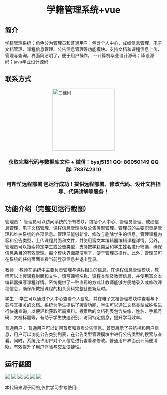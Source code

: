 <p><h1 align="center">学籍管理系统+vue</h1></p>

## 简介
学籍管理系统：角色分为管理员和普通用户；包含个人中心、成绩信息管理、电子文档管理、课程信息管理、公告信息管理等功能模块。支持文档和课程信息上传、管理与查询。界面简洁明了，便于用户操作。    --计算机毕业设计源码；毕设源码；java毕业设计源码


## 联系方式
<img src="https://bs-1329754181.cos.ap-shanghai.myqcloud.com/wx.jpg" alt="二维码" style="display: block; margin: 0 auto;" width="200px">
<p><h3 align="center">获取完整代码与数据库文件 + 微信：bysj5151 QQ: 86050149 QQ群: 783742310</h3></p>
<p><h3 align="center">可帮忙远程部署 包运行成功！提供远程部署、修改代码、设计文档指导、代码讲解等服务！</h3></p>

## 功能介绍（完整见运行截图）
管理员： 管理员可以访问系统的所有模块，包括个人中心、管理员管理、成绩信息管理、电子文档管理、课程信息管理以及公告类型管理。管理员的主要职责是管理和维护系统的各项信息。管理员能够新增、修改与删除学生的信息，管理课程内容和公告类型，上传课程封面和文件，并使用富文本编辑器编辑课程详情。另外，管理员可以搜索特定学生或公告类型，支持按学籍类型和学生姓名进行筛选，确保信息条目的有效管理。每个模块界面简洁明了，便于管理员操作。此外，管理员可在系统的任何页面查看当前登录信息并退出登录。

教师： 教师在系统中主要负责管理与课程相关的信息。在课程信息管理模块，教师可以上传课程封面和文件，填写课程名称、课程类型及教师信息，并使用富文本编辑器撰写课程详情。系统提供了一种直观的方式让教师能够方便地录入或修改课程信息，确保所教授课程的相关资料完整且更新及时。

学生： 学生可以通过个人中心查看个人信息，并在电子文档管理模块中查看与下载与其相关的文档。系统为学生提供了搜索功能，学生可以通过文档类型或姓名进行快速查询，以便轻松获取所需资料。搜索后的文档列表包含头像、姓名、手机号码、文档标题等，有助于学生快速识别、访问特定信息，提升学习效率。

普通用户： 普通用户可以访问首页和查看公告信息。首页展示了导航栏和用户信息，用户可以浏览公告类别列表，在公告类型管理模块中进行公告类型的搜索与查看。同时，系统允许用户对个人信息进行查看和修改。普通用户界面设计简便清晰，有效提升了用户体验与交互便捷性。


## 运行截图
![](https://bs-1329754181.cos.ap-shanghai.myqcloud.com/ssm/XueJiGuanLiXiTong/img/001.jpg)
![](https://bs-1329754181.cos.ap-shanghai.myqcloud.com/ssm/XueJiGuanLiXiTong/img/002.jpg)
![](https://bs-1329754181.cos.ap-shanghai.myqcloud.com/ssm/XueJiGuanLiXiTong/img/003.jpg)
![](https://bs-1329754181.cos.ap-shanghai.myqcloud.com/ssm/XueJiGuanLiXiTong/img/004.jpg)
![](https://bs-1329754181.cos.ap-shanghai.myqcloud.com/ssm/XueJiGuanLiXiTong/img/005.jpg)
![](https://bs-1329754181.cos.ap-shanghai.myqcloud.com/ssm/XueJiGuanLiXiTong/img/006.jpg)

<p>本代码来源于网络,仅供学习参考使用!</p>
